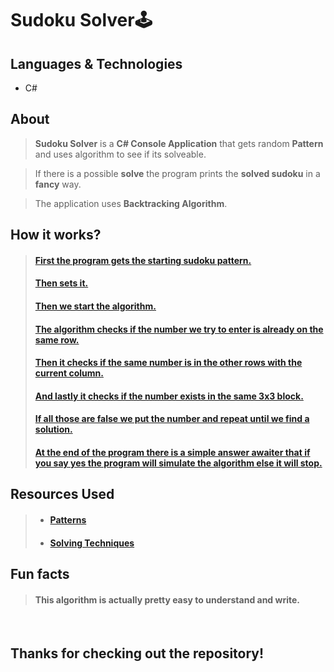 # Sudoku Solver🕹️

## Languages & Technologies
- C#

## About
> **Sudoku Solver** is a **C# Console Application** that gets random **Pattern** and uses algorithm to see if its solveable.

> If there is a possible **solve** the program prints the **solved sudoku** in a **fancy** way.

> The application uses **Backtracking Algorithm**.

## How it works?
> #### <a href="https://github.com/viktorgkw/SudokuSolver/blob/main/SudokuSolver/SudokuRelated/SudokuPatterns.cs#L14"> First the program gets the starting sudoku pattern.</a>
>
> #### <a href="https://github.com/viktorgkw/SudokuSolver/blob/main/SudokuSolver/SudokuRelated/SudokuPatterns.cs#L7">Then sets it.</a>
>
> #### <a href="https://github.com/viktorgkw/SudokuSolver/blob/main/SudokuSolver/SudokuRelated/Sudoku.cs#L58">Then we start the algorithm.</a>
>
> #### <a href="https://github.com/viktorgkw/SudokuSolver/blob/main/SudokuSolver/SudokuRelated/Sudoku.cs#L96">The algorithm checks if the number we try to enter is already on the same row.</a>
>
> #### <a href="https://github.com/viktorgkw/SudokuSolver/blob/main/SudokuSolver/SudokuRelated/Sudoku.cs#L102">Then it checks if the same number is in the other rows with the current column.</a>
>
> #### <a href="https://github.com/viktorgkw/SudokuSolver/blob/main/SudokuSolver/SudokuRelated/Sudoku.cs#L108">And lastly it checks if the number exists in the same 3x3 block.</a>
>
> #### <a href="https://github.com/viktorgkw/SudokuSolver/blob/main/SudokuSolver/SudokuRelated/Sudoku.cs#L58">If all those are false we put the number and repeat until we find a solution.</a>
>
> #### <a href="https://github.com/viktorgkw/SudokuSolver/blob/dea67d7a55aa48a22a6422ae864fa2e50d1259ce/SudokuSolver/SudokuRelated/SimulationRelated/Simulation.cs#L11">At the end of the program there is a simple answer awaiter that if you say yes the program will simulate the algorithm else it will stop.</a>

## Resources Used
> - #### <a href="https://sudokuprimer.com/patterns.php">Patterns</a>
> - #### <a href="https://www.conceptispuzzles.com/index.aspx?uri=puzzle/sudoku/techniques">Solving Techniques</a>

## Fun facts
> #### This algorithm is actually pretty easy to understand and write.

<br />

## Thanks for checking out the repository!
